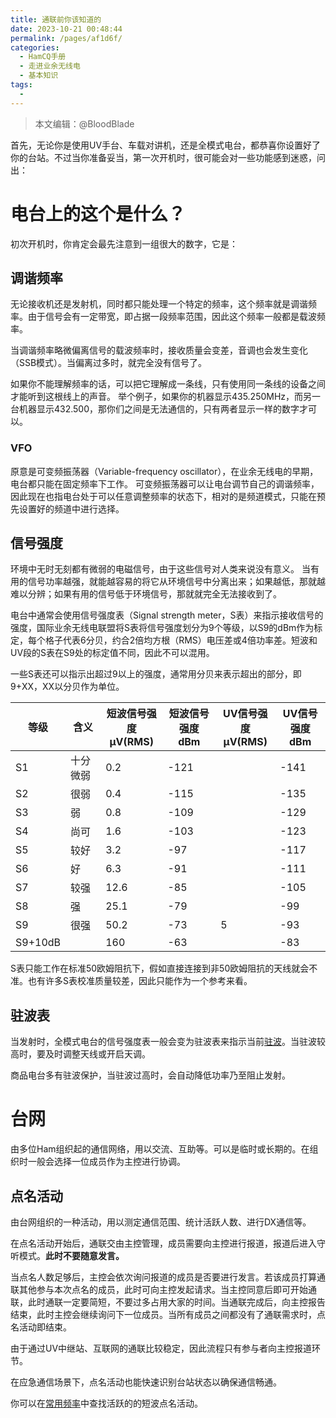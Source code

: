 ```yaml
---
title: 通联前你该知道的
date: 2023-10-21 00:48:44
permalink: /pages/af1d6f/
categories:
  - HamCQ手册
  - 走进业余无线电
  - 基本知识
tags:
  - 
---
```

> 本文编辑：@BloodBlade

首先，无论你是使用UV手台、车载对讲机，还是全模式电台，都恭喜你设置好了你的台站。不过当你准备妥当，第一次开机时，很可能会对一些功能感到迷惑，问出：

# 电台上的这个是什么？

初次开机时，你肯定会最先注意到一组很大的数字，它是：

## 调谐频率

无论接收机还是发射机，同时都只能处理一个特定的频率，这个频率就是调谐频率。由于信号会有一定带宽，即占据一段频率范围，因此这个频率一般都是载波频率。

当调谐频率略微偏离信号的载波频率时，接收质量会变差，音调也会发生变化（SSB模式）。当偏离过多时，就完全没有信号了。

如果你不能理解频率的话，可以把它理解成一条线，只有使用同一条线的设备之间才能听到这根线上的声音。
举个例子，如果你的机器显示435.250MHz，而另一台机器显示432.500，那你们之间是无法通信的，只有两者显示一样的数字才可以。

### VFO

原意是可变频振荡器（Variable-frequency oscillator），在业余无线电的早期，电台都只能在固定频率下工作。
可变频振荡器可以让电台调节自己的调谐频率，因此现在也指电台处于可以任意调整频率的状态下，相对的是频道模式，只能在预先设置好的频道中进行选择。

## 信号强度

环境中无时无刻都有微弱的电磁信号，由于这些信号对人类来说没有意义。
当有用的信号功率越强，就能越容易的将它从环境信号中分离出来；如果越低，那就越难以分辨；如果有用的信号低于环境信号，那就就完全无法接收到了。

电台中通常会使用信号强度表（Signal strength meter，S表）来指示接收信号的强度，国际业余无线电联盟将S表将信号强度划分为9个等级，以S9的dBm作为标定，每个格子代表6分贝，约合2倍均方根（RMS）电压差或4倍功率差。短波和UV段的S表在S9处的标定值不同，因此不可以混用。

一些S表还可以指示出超过9以上的强度，通常用分贝来表示超出的部分，即9+XX，XX以分贝作为单位。

|等级|含义|短波信号强度<br>μV(RMS)|短波信号强度<br>dBm|UV信号强度<br>μV(RMS)|UV信号强度<br>dBm|
|---|---|---|---|---|---|
|S1|十分微弱|0.2|-121||-141|
|S2|很弱|0.4|-115||-135|
|S3|弱|0.8|-109||-129|
|S4|尚可|1.6|-103||-123|
|S5|较好|3.2|-97||-117|
|S6|好|6.3|-91||-111|
|S7|较强|12.6|-85||-105|
|S8|强|25.1|-79||-99|
|S9|很强|50.2|-73|5|-93|
|S9+10dB||160|-63||-83|

S表只能工作在标准50欧姆阻抗下，假如直接连接到非50欧姆阻抗的天线就会不准。也有许多S表校准质量较差，因此只能作为一个参考来看。

## 驻波表

当发射时，全模式电台的信号强度表一般会变为驻波表来指示当前[驻波](/pages/bab5d6/)。当驻波较高时，要及时调整天线或开启天调。

商品电台多有驻波保护，当驻波过高时，会自动降低功率乃至阻止发射。

# 台网

由多位Ham组织起的通信网络，用以交流、互助等。可以是临时或长期的。在组织时一般会选择一位成员作为主控进行协调。

## 点名活动

由台网组织的一种活动，用以测定通信范围、统计活跃人数、进行DX通信等。

在点名活动开始后，通联交由主控管理，成员需要向主控进行报道，报道后进入守听模式。**此时不要随意发言。**

当点名人数足够后，主控会依次询问报道的成员是否要进行发言。若该成员打算通联其他参与本次点名的成员，此时可向主控发起请求。当主控同意后即可开始通联，此时通联一定要简短，不要过多占用大家的时间。当通联完成后，向主控报告结束，此时主控会继续询问下一位成员。当所有成员之间都没有了通联需求时，点名活动即结束。

由于通过UV中继站、互联网的通联比较稳定，因此流程只有参与者向主控报道环节。

在应急通信场景下，点名活动也能快速识别台站状态以确保通信畅通。

你可以在[常用频率](/pages/b99cf5/)中查找活跃的的短波点名活动。